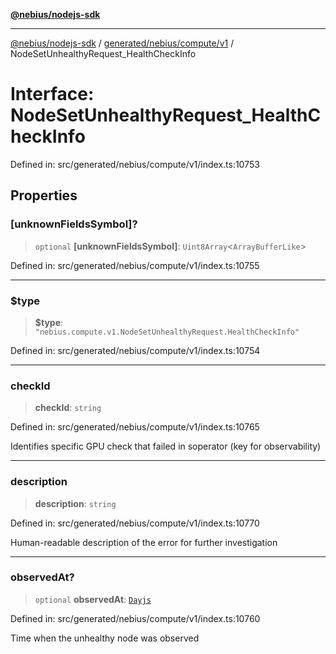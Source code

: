 [**@nebius/nodejs-sdk**](../../../../../README.md)

***

[@nebius/nodejs-sdk](../../../../../README.md) / [generated/nebius/compute/v1](../README.md) / NodeSetUnhealthyRequest\_HealthCheckInfo

# Interface: NodeSetUnhealthyRequest\_HealthCheckInfo

Defined in: src/generated/nebius/compute/v1/index.ts:10753

## Properties

### \[unknownFieldsSymbol\]?

> `optional` **\[unknownFieldsSymbol\]**: `Uint8Array`\<`ArrayBufferLike`\>

Defined in: src/generated/nebius/compute/v1/index.ts:10755

***

### $type

> **$type**: `"nebius.compute.v1.NodeSetUnhealthyRequest.HealthCheckInfo"`

Defined in: src/generated/nebius/compute/v1/index.ts:10754

***

### checkId

> **checkId**: `string`

Defined in: src/generated/nebius/compute/v1/index.ts:10765

Identifies specific GPU check that failed in soperator (key for observability)

***

### description

> **description**: `string`

Defined in: src/generated/nebius/compute/v1/index.ts:10770

Human-readable description of the error for further investigation

***

### observedAt?

> `optional` **observedAt**: [`Dayjs`](../../../../../runtime/protos/core/dayjs/classes/Dayjs.md)

Defined in: src/generated/nebius/compute/v1/index.ts:10760

Time when the unhealthy node was observed
